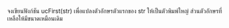 จงเขียนฟังก์ชัน ucFirst(str) เพื่อแปลงตัวอักษรตัวแรกของ str ให้เป็นตัวพิมพ์ใหญ่ ส่วนตัวอักษรที่เหลือให้มีขนาดเหมือนเดิม  